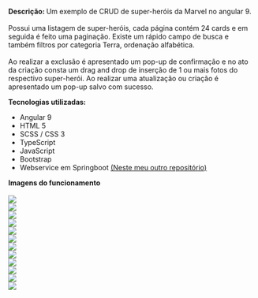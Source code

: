 <b>Descrição: </b> Um exemplo de CRUD de super-heróis da Marvel no angular 9. </br></br>
Possui uma listagem de super-heróis, cada página contém 24 cards e em seguida é feito uma paginação. Existe um rápido campo de busca e também filtros por categoria Terra, ordenação alfabética.</br></br>
Ao realizar a exclusão é apresentado um pop-up de confirmação e no ato da criação consta um drag and drop de inserção de 1 ou mais fotos do respectivo super-herói. Ao realizar uma atualização ou criação é apresentado um pop-up salvo com sucesso.


<b>Tecnologias utilizadas:</b>
<ul>
  <li>Angular 9</li>
  <li>HTML 5 </li>
  <li>SCSS / CSS 3</li>
  <li>TypeScript</li>
  <li>JavaScript</li>
  <li>Bootstrap</li>
  <li>Webservice em Springboot <a href="https://github.com/dustanisci/api-marvel" target="_blank">(Neste meu outro repositório)</a></li>
</ul>

<b>Imagens do funcionamento</b>
<br/>
<br/>
<img src="https://raw.githubusercontent.com/dustanisci/backup-image/master/marvel/1.jpg" />
<br/>
<img src="https://raw.githubusercontent.com/dustanisci/backup-image/master/marvel/2.jpg" />
<br/>
<img src="https://raw.githubusercontent.com/dustanisci/backup-image/master/marvel/3.jpg" />
<br/>
<img src="https://raw.githubusercontent.com/dustanisci/backup-image/master/marvel/4.jpg" />
<br/>
<img src="https://raw.githubusercontent.com/dustanisci/backup-image/master/marvel/5.jpg" />
<br/>
<img src="https://raw.githubusercontent.com/dustanisci/backup-image/master/marvel/6.jpg" />
<br/>
<img src="https://raw.githubusercontent.com/dustanisci/backup-image/master/marvel/7.jpg" />
<br/>
<img src="https://raw.githubusercontent.com/dustanisci/backup-image/master/marvel/8.jpg" />
<br/>
<img src="https://raw.githubusercontent.com/dustanisci/backup-image/master/marvel/9.jpg" />
<br/>
<img src="https://raw.githubusercontent.com/dustanisci/backup-image/master/marvel/10.jpg" />
<br/>
<img src="https://raw.githubusercontent.com/dustanisci/backup-image/master/marvel/11.jpg" />
<br/>
<img src="https://raw.githubusercontent.com/dustanisci/backup-image/master/marvel/12.jpg" />
